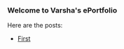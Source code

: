 ### Welcome to Varsha's ePortfolio

Here are the posts:
- [First](https://varshav0119.github.io/thoughts.bak/ttlp-eportfolio/first.md)